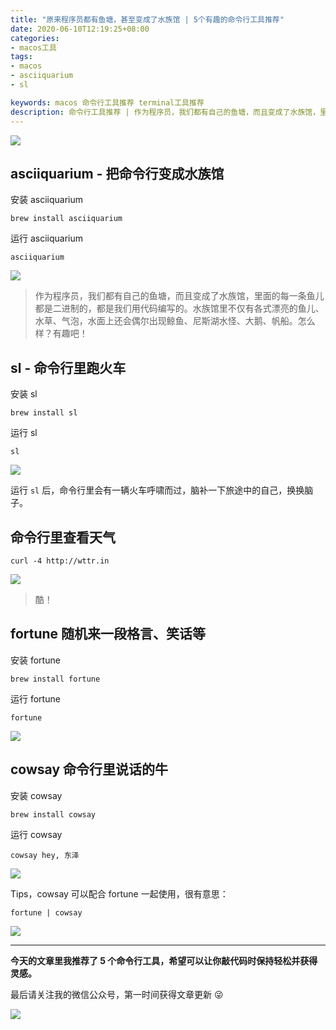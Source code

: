 ```yaml
---
title: "原来程序员都有鱼塘，甚至变成了水族馆 | 5个有趣的命令行工具推荐"
date: 2020-06-10T12:19:25+08:00
categories:
- macos工具
tags:
- macos
- asciiquarium
- sl

keywords: macos 命令行工具推荐 terminal工具推荐
description: 命令行工具推荐 | 作为程序员，我们都有自己的鱼塘，而且变成了水族馆，里面的每一条鱼儿都是二进制的，都是我们用代码编写的。水族馆里不仅有各式漂亮的鱼儿、水草、气泡，水面上还会偶尔出现鲸鱼、尼斯湖水怪、大鹅、帆船。怎么样？有趣吧！
---
```

![](https://chendongze.oss-cn-shanghai.aliyuncs.com/ipic/u7nqd.jpg)
## asciiquarium - 把命令行变成水族馆

安装 asciiquarium
```
brew install asciiquarium
```
运行 asciiquarium

```
asciiquarium
```

![](https://chendongze.oss-cn-shanghai.aliyuncs.com/ipic/vyk0k.gif)


> 作为程序员，我们都有自己的鱼塘，而且变成了水族馆，里面的每一条鱼儿都是二进制的，都是我们用代码编写的。水族馆里不仅有各式漂亮的鱼儿、水草、气泡，水面上还会偶尔出现鲸鱼、尼斯湖水怪、大鹅、帆船。怎么样？有趣吧！


## sl - 命令行里跑火车 

安装 sl

```
brew install sl
```

运行 sl

```
sl
```

![](https://chendongze.oss-cn-shanghai.aliyuncs.com/ipic/87fuv.gif)

运行 `sl` 后，命令行里会有一辆火车呼啸而过，脑补一下旅途中的自己，换换脑子。


## 命令行里查看天气

```
curl -4 http://wttr.in
```
![](https://chendongze.oss-cn-shanghai.aliyuncs.com/ipic/o7gdx.jpg)

> 酷！

## fortune 随机来一段格言、笑话等

安装 fortune
```
brew install fortune
```
运行 fortune

```
fortune
```

![](https://chendongze.oss-cn-shanghai.aliyuncs.com/ipic/qobc9.jpg)

## cowsay 命令行里说话的牛

安装 cowsay
```
brew install cowsay
```

运行 cowsay

```
cowsay hey, 东泽
```

![](https://chendongze.oss-cn-shanghai.aliyuncs.com/ipic/mlngu.jpg)

Tips，cowsay 可以配合 fortune 一起使用，很有意思： 

```
fortune | cowsay
```

![](https://chendongze.oss-cn-shanghai.aliyuncs.com/ipic/2yaa0.jpg)

---

**今天的文章里我推荐了 5 个命令行工具，希望可以让你敲代码时保持轻松并获得灵感。**

最后请关注我的微信公众号，第一时间获得文章更新 😜

![](https://chendongze.oss-cn-shanghai.aliyuncs.com/ipic/1efcr.png)